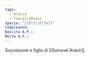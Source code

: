 ```yaml
---
tags:
  - Aranië
  - FamigliaReale
Specie: "[[Elfi|Elfo]]"
Compleanno: 
Nascita A.P.: 
Morte A.P.:
---
```

Successore e figlio di [[Sononel Aravir]]. 